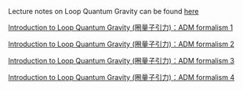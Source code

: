 Lecture notes on Loop Quantum Gravity can be found [here](https://github.com/hamsyn/lecture-notes)

[Introduction to Loop Quantum Gravity (圈量子引力)：ADM formalism 1](https://www.youtube.com/watch?v=SBjL8jwz8HE&list=PLuCqn9LTWozzxRyqxUpQv4CM5jTgS0g3v&index=3&t=129s)

[Introduction to Loop Quantum Gravity (圈量子引力)：ADM formalism 2](https://www.youtube.com/watch?v=LbUTizgiupY&list=PLuCqn9LTWozzxRyqxUpQv4CM5jTgS0g3v&index=1)

[Introduction to Loop Quantum Gravity (圈量子引力)：ADM formalism 3](https://www.youtube.com/watch?v=0rV-5HEopRA&list=PLuCqn9LTWozzxRyqxUpQv4CM5jTgS0g3v&index=4)

[Introduction to Loop Quantum Gravity (圈量子引力)：ADM formalism 4](https://www.youtube.com/watch?v=RM7vsMCfzRI&list=PLuCqn9LTWozzxRyqxUpQv4CM5jTgS0g3v&index=3)
